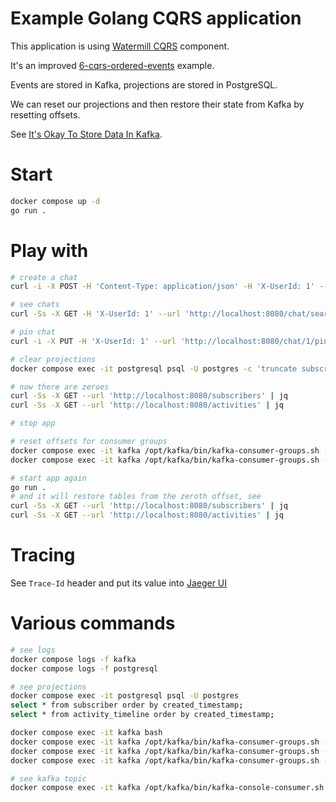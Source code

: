 # Example Golang CQRS application

This application is using [Watermill CQRS](http://watermill.io/docs/cqrs) component.

It's an improved [6-cqrs-ordered-events](https://github.com/ThreeDotsLabs/watermill/tree/v1.4.6/_examples/basic/6-cqrs-ordered-events) example.

Events are stored in Kafka, projections are stored in PostgreSQL.

We can reset our projections and then restore their state from Kafka by resetting offsets.

See [It's Okay To Store Data In Kafka](https://www.confluent.io/blog/okay-store-data-apache-kafka/).

# Start
```bash
docker compose up -d
go run .
```

# Play with
```bash
# create a chat
curl -i -X POST -H 'Content-Type: application/json' -H 'X-UserId: 1' --url 'http://localhost:8080/chat' -d '{"title": "new chat"}'

# see chats
curl -Ss -X GET -H 'X-UserId: 1' --url 'http://localhost:8080/chat/search' | jq

# pin chat
curl -i -X PUT -H 'X-UserId: 1' --url 'http://localhost:8080/chat/1/pin?pin=true'

# clear projections
docker compose exec -it postgresql psql -U postgres -c 'truncate subscriber; truncate activity_timeline;'

# now there are zeroes
curl -Ss -X GET --url 'http://localhost:8080/subscribers' | jq
curl -Ss -X GET --url 'http://localhost:8080/activities' | jq

# stop app

# reset offsets for consumer groups
docker compose exec -it kafka /opt/kafka/bin/kafka-consumer-groups.sh --bootstrap-server kafka:29092 --group SubscriberProjection --reset-offsets --to-earliest --execute --topic events
docker compose exec -it kafka /opt/kafka/bin/kafka-consumer-groups.sh --bootstrap-server kafka:29092 --group ActivityTimelineProjection --reset-offsets --to-earliest --execute --topic events

# start app again
go run .
# and it will restore tables from the zeroth offset, see
curl -Ss -X GET --url 'http://localhost:8080/subscribers' | jq
curl -Ss -X GET --url 'http://localhost:8080/activities' | jq
```

# Tracing
See `Trace-Id` header and put its value into [Jaeger UI](http://localhost:16686)

# Various commands
```bash
# see logs
docker compose logs -f kafka
docker compose logs -f postgresql

# see projections
docker compose exec -it postgresql psql -U postgres
select * from subscriber order by created_timestamp;
select * from activity_timeline order by created_timestamp;

docker compose exec -it kafka bash
docker compose exec -it kafka /opt/kafka/bin/kafka-consumer-groups.sh --bootstrap-server kafka:29092 --list
docker compose exec -it kafka /opt/kafka/bin/kafka-consumer-groups.sh --bootstrap-server kafka:29092 --describe --group SubscriberProjection --offsets
docker compose exec -it kafka /opt/kafka/bin/kafka-consumer-groups.sh --bootstrap-server kafka:29092 --describe --group ActivityTimelineProjection --offsets

# see kafka topic
docker compose exec -it kafka /opt/kafka/bin/kafka-console-consumer.sh --bootstrap-server kafka:29092 --topic events --from-beginning --property print.key=true --property print.headers=true
```
